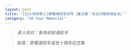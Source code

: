 ```yaml
---
layout: post
title: "[已认领待录入]廖耀湘将军评传（姜汉卿：东北行辕参谋处长）"
category: "10 Year Memorial"
---
```


> *录入校对：鱼珠前航道舵手*

> 来源：廖耀湘将军逝世十周年纪念集